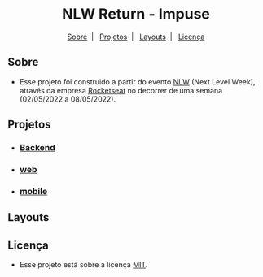 <h1 align="center">NLW Return - Impuse</h1>
<p align="center">
  <a href="#sobre">Sobre</a>&nbsp;&nbsp;|&nbsp;&nbsp;
  <a href="#projetos">Projetos</a>&nbsp;&nbsp;|&nbsp;&nbsp;
  <a href="#layouts">Layouts</a>&nbsp;&nbsp;|&nbsp;&nbsp;
  <a href="#licença">Licença</a>
</p>


## Sobre
- Esse projeto foi construido a partir do evento [NLW](https://nextlevelweek.com/) (Next Level Week), através da empresa [Rocketseat](https://rocketseat.com.br
) no decorrer de uma semana (02/05/2022 a 08/05/2022). 


## Projetos
- ### [Backend](#-backend)
- ### [web](https://github.com/marcelqds/nlw-return/tree/main/nlw-return-web)
- ### [mobile](#-backend)




## Layouts




## Licença
- Esse projeto está sobre a licença [MIT](https://opensource.org/licenses/MIT).

